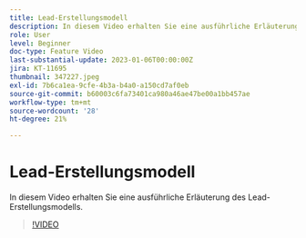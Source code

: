 ```yaml
---
title: Lead-Erstellungsmodell
description: In diesem Video erhalten Sie eine ausführliche Erläuterung des Lead-Erstellungsmodells.
role: User
level: Beginner
doc-type: Feature Video
last-substantial-update: 2023-01-06T00:00:00Z
jira: KT-11695
thumbnail: 347227.jpeg
exl-id: 7b6ca1ea-9cfe-4b3a-b4a0-a150cd7af0eb
source-git-commit: b60003c6fa73401ca980a46ae47be00a1bb457ae
workflow-type: tm+mt
source-wordcount: '28'
ht-degree: 21%

---
```


# Lead-Erstellungsmodell

In diesem Video erhalten Sie eine ausführliche Erläuterung des Lead-Erstellungsmodells.

>[!VIDEO](https://video.tv.adobe.com/v/347227/?quality=12&learn=on)
